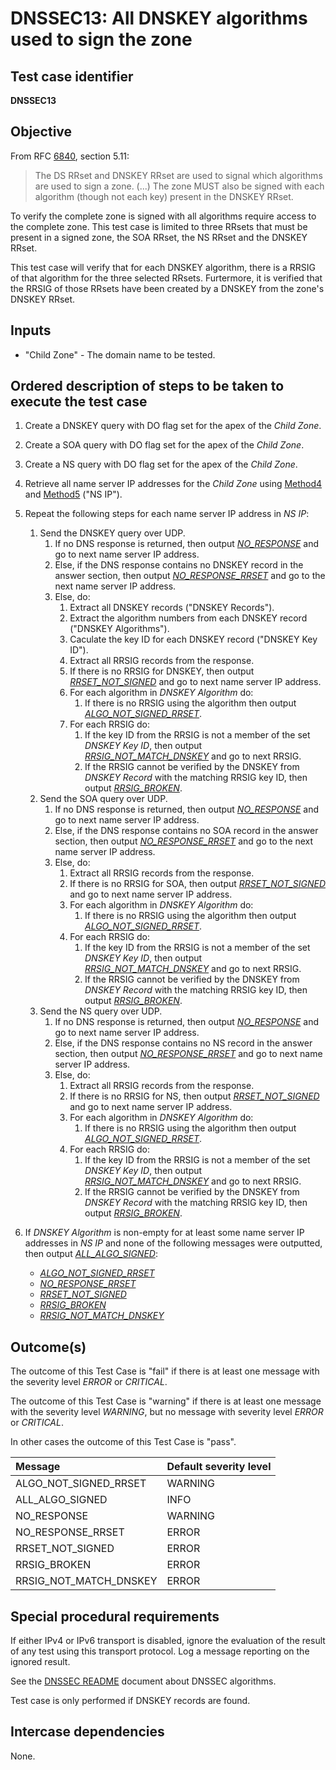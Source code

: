 # DNSSEC13: All DNSKEY algorithms used to sign the zone

## Test case identifier
**DNSSEC13**

## Objective

From RFC [6840], section 5.11:

> The DS RRset and DNSKEY RRset are used to signal which 
> algorithms are used to sign a zone. (...) The zone MUST 
> also be signed with each algorithm (though not each key) 
> present in the DNSKEY RRset.

To verify the complete zone is signed with all algorithms require
access to the complete zone. This test case is limited to three
RRsets that must be present in a signed zone, the SOA RRset, the
NS RRset and the DNSKEY RRset.

This test case will verify that for each DNSKEY algorithm, there
is a RRSIG of that algorithm for the three selected RRsets. 
Furtermore, it is verified that the RRSIG of those RRsets have
been created by a DNSKEY from the zone's DNSKEY RRset.

## Inputs

* "Child Zone" - The domain name to be tested.

## Ordered description of steps to be taken to execute the test case

1. Create a DNSKEY query with DO flag set for the apex of the
   *Child Zone*.

2. Create a SOA query with DO flag set for the apex of the
   *Child Zone*.

3. Create a NS query with DO flag set for the apex of the
   *Child Zone*.

4. Retrieve all name server IP addresses for the
   *Child Zone* using [Method4] and [Method5] ("NS IP").

5. Repeat the following steps for each name server IP address in *NS IP*:

   1. Send the DNSKEY query over UDP.
      1. If no DNS response is returned, then output 
         *[NO_RESPONSE]* and go to next name server IP address.
      2. Else, if the DNS response contains no DNSKEY record in the
         answer section, then output *[NO_RESPONSE_RRSET]* and go to 
         the next name server IP address.
      3. Else, do:
         1. Extract all DNSKEY records ("DNSKEY Records").
         2. Extract the algorithm numbers from each DNSKEY record
            ("DNSKEY Algorithms").
         3. Caculate the key ID for each DNSKEY record 
            ("DNSKEY Key ID").
         4. Extract all RRSIG records from the response.
         5. If there is no RRSIG for DNSKEY, then output 
            *[RRSET_NOT_SIGNED]* and go to next name server IP 
            address.
         6. For each algorithm in *DNSKEY Algorithm* do:
            1. If there is no RRSIG using the algorithm then output
               *[ALGO_NOT_SIGNED_RRSET]*.
         7. For each RRSIG do:
            1. If the key ID from the RRSIG is not a member of the
               set *DNSKEY Key ID*, then output 
               *[RRSIG_NOT_MATCH_DNSKEY]* and go to next RRSIG.
            2. If the RRSIG cannot be verified by the DNSKEY from
               *DNSKEY Record* with the matching RRSIG key ID, then
               output *[RRSIG_BROKEN]*.
   2. Send the SOA query over UDP.
      1. If no DNS response is returned, then output 
         *[NO_RESPONSE]* and go to next name server IP address.
      2. Else, if the DNS response contains no SOA record in the
         answer section, then output *[NO_RESPONSE_RRSET]* and go to 
         the next name server IP address.
      3. Else, do:
         1. Extract all RRSIG records from the response.
         2. If there is no RRSIG for SOA, then output 
            *[RRSET_NOT_SIGNED]* and go to next name server IP 
            address.
         3. For each algorithm in *DNSKEY Algorithm* do:
            1. If there is no RRSIG using the algorithm then output
            *[ALGO_NOT_SIGNED_RRSET]*.
         4. For each RRSIG do:
            1. If the key ID from the RRSIG is not a member of the
               set *DNSKEY Key ID*, then output 
               *[RRSIG_NOT_MATCH_DNSKEY]* and go to next RRSIG.
            2. If the RRSIG cannot be verified by the DNSKEY from
               *DNSKEY Record* with the matching RRSIG key ID, then
               output *[RRSIG_BROKEN]*.
   3. Send the NS query over UDP.
      1. If no DNS response is returned, then output 
         *[NO_RESPONSE]* and go to next name server IP address.
      2. Else, if the DNS response contains no NS record in the
         answer section, then output *[NO_RESPONSE_RRSET]* and go to 
         next name server IP address.
      3. Else, do:
         1. Extract all RRSIG records from the response.
         2. If there is no RRSIG for NS, then output 
            *[RRSET_NOT_SIGNED]* and go to next name server IP 
            address.
         3. For each algorithm in *DNSKEY Algorithm* do:
            1. If there is no RRSIG using the algorithm then output
            *[ALGO_NOT_SIGNED_RRSET]*.
         4. For each RRSIG do:
            1. If the key ID from the RRSIG is not a member of the
               set *DNSKEY Key ID*, then output 
               *[RRSIG_NOT_MATCH_DNSKEY]* and go to next RRSIG.
            2. If the RRSIG cannot be verified by the DNSKEY from
               *DNSKEY Record* with the matching RRSIG key ID, then
               output *[RRSIG_BROKEN]*.
6. If *DNSKEY Algorithm* is non-empty for at least some name server IP 
   addresses in *NS IP* and none of the following messages were
   outputted, then output *[ALL_ALGO_SIGNED]*:
   * *[ALGO_NOT_SIGNED_RRSET]*
   * *[NO_RESPONSE_RRSET]*
   * *[RRSET_NOT_SIGNED]*
   * *[RRSIG_BROKEN]*
   * *[RRSIG_NOT_MATCH_DNSKEY]*


## Outcome(s)

The outcome of this Test Case is "fail" if there is at least one message
with the severity level *ERROR* or *CRITICAL*.

The outcome of this Test Case is "warning" if there is at least one message
with the severity level *WARNING*, but no message with severity level
*ERROR* or *CRITICAL*.

In other cases the outcome of this Test Case is "pass".

Message                       | Default severity level
:-----------------------------|:-----------------------------------
ALGO_NOT_SIGNED_RRSET         | WARNING
ALL_ALGO_SIGNED               | INFO
NO_RESPONSE                   | WARNING
NO_RESPONSE_RRSET             | ERROR
RRSET_NOT_SIGNED              | ERROR
RRSIG_BROKEN                  | ERROR
RRSIG_NOT_MATCH_DNSKEY        | ERROR


## Special procedural requirements

If either IPv4 or IPv6 transport is disabled, ignore the evaluation of the
result of any test using this transport protocol. Log a message reporting
on the ignored result.

See the [DNSSEC README] document about DNSSEC algorithms.

Test case is only performed if DNSKEY records are found.

## Intercase dependencies

None.

[6840]:    https://tools.ietf.org/html/rfc6840#section-5.11
[Method4]: ../Methods.md#method-4-obtain-glue-address-records-from-parent
[Method5]: ../Methods.md#method-5-obtain-the-name-server-address-records-from-child

[ALGO_NOT_SIGNED_RRSET]:      #outcomes
[ALL_ALGO_SIGNED]:            #outcomes
[DNSSEC README]:              ./README.md
[NO_RESPONSE]:                #outcomes
[NO_RESPONSE_RRSET]:          #outcomes
[RRSET_NOT_SIGNED]:           #outcomes
[RRSIG_BROKEN]:               #outcomes
[RRSIG_NOT_MATCH_DNSKEY]:     #outcomes

